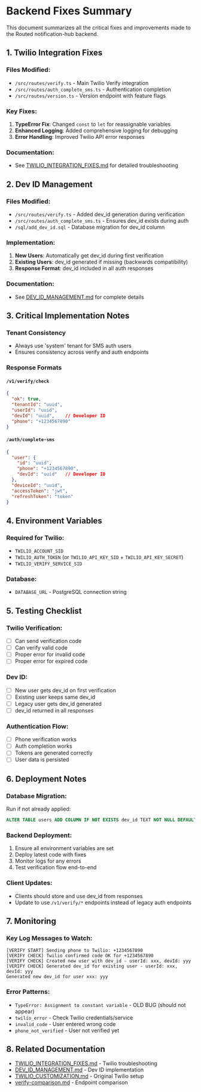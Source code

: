 # Backend Fixes Summary

This document summarizes all the critical fixes and improvements made to the Routed notification-hub backend.

## 1. Twilio Integration Fixes

### Files Modified:
- `/src/routes/verify.ts` - Main Twilio Verify integration
- `/src/routes/auth_complete_sms.ts` - Authentication completion
- `/src/routes/version.ts` - Version endpoint with feature flags

### Key Fixes:
1. **TypeError Fix**: Changed `const` to `let` for reassignable variables
2. **Enhanced Logging**: Added comprehensive logging for debugging
3. **Error Handling**: Improved Twilio API error responses

### Documentation:
- See [TWILIO_INTEGRATION_FIXES.md](./TWILIO_INTEGRATION_FIXES.md) for detailed troubleshooting

## 2. Dev ID Management

### Files Modified:
- `/src/routes/verify.ts` - Added dev_id generation during verification
- `/src/routes/auth_complete_sms.ts` - Ensures dev_id exists during auth
- `/sql/add_dev_id.sql` - Database migration for dev_id column

### Implementation:
1. **New Users**: Automatically get dev_id during first verification
2. **Existing Users**: dev_id generated if missing (backwards compatibility)
3. **Response Format**: dev_id included in all auth responses

### Documentation:
- See [DEV_ID_MANAGEMENT.md](./DEV_ID_MANAGEMENT.md) for complete details

## 3. Critical Implementation Notes

### Tenant Consistency
- Always use 'system' tenant for SMS auth users
- Ensures consistency across verify and auth endpoints

### Response Formats

#### `/v1/verify/check`
```json
{
  "ok": true,
  "tenantId": "uuid",
  "userId": "uuid", 
  "devId": "uuid",    // Developer ID
  "phone": "+1234567890"
}
```

#### `/auth/complete-sms`
```json
{
  "user": {
    "id": "uuid",
    "phone": "+1234567890",
    "devId": "uuid"   // Developer ID
  },
  "deviceId": "uuid",
  "accessToken": "jwt",
  "refreshToken": "token"
}
```

## 4. Environment Variables

### Required for Twilio:
- `TWILIO_ACCOUNT_SID`
- `TWILIO_AUTH_TOKEN` (or `TWILIO_API_KEY_SID` + `TWILIO_API_KEY_SECRET`)
- `TWILIO_VERIFY_SERVICE_SID`

### Database:
- `DATABASE_URL` - PostgreSQL connection string

## 5. Testing Checklist

### Twilio Verification:
- [ ] Can send verification code
- [ ] Can verify valid code
- [ ] Proper error for invalid code
- [ ] Proper error for expired code

### Dev ID:
- [ ] New user gets dev_id on first verification
- [ ] Existing user keeps same dev_id
- [ ] Legacy user gets dev_id generated
- [ ] dev_id returned in all responses

### Authentication Flow:
- [ ] Phone verification works
- [ ] Auth completion works
- [ ] Tokens are generated correctly
- [ ] User data is persisted

## 6. Deployment Notes

### Database Migration:
Run if not already applied:
```sql
ALTER TABLE users ADD COLUMN IF NOT EXISTS dev_id TEXT NOT NULL DEFAULT gen_random_uuid();
```

### Backend Deployment:
1. Ensure all environment variables are set
2. Deploy latest code with fixes
3. Monitor logs for any errors
4. Test verification flow end-to-end

### Client Updates:
- Clients should store and use dev_id from responses
- Update to use `/v1/verify/*` endpoints instead of legacy auth endpoints

## 7. Monitoring

### Key Log Messages to Watch:
```
[VERIFY START] Sending phone to Twilio: +1234567890
[VERIFY CHECK] Twilio confirmed code OK for +1234567890
[VERIFY CHECK] Created new user with dev_id - userId: xxx, devId: yyy
[VERIFY CHECK] Generated dev_id for existing user - userId: xxx, devId: yyy
Generated new dev_id for user xxx: yyy
```

### Error Patterns:
- `TypeError: Assignment to constant variable` - OLD BUG (should not appear)
- `twilio_error` - Check Twilio credentials/service
- `invalid_code` - User entered wrong code
- `phone_not_verified` - User not verified yet

## 8. Related Documentation

- [TWILIO_INTEGRATION_FIXES.md](./TWILIO_INTEGRATION_FIXES.md) - Twilio troubleshooting
- [DEV_ID_MANAGEMENT.md](./DEV_ID_MANAGEMENT.md) - Dev ID implementation
- [TWILIO_CUSTOMIZATION.md](./TWILIO_CUSTOMIZATION.md) - Original Twilio setup
- [verify-comparison.md](./verify-comparison.md) - Endpoint comparison
